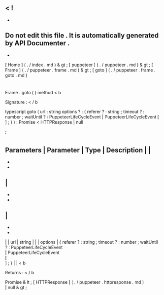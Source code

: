 <
!
-
-
Do
not
edit
this
file
.
It
is
automatically
generated
by
API
Documenter
.
-
-
>
[
Home
]
(
.
/
index
.
md
)
&
gt
;
[
puppeteer
]
(
.
/
puppeteer
.
md
)
&
gt
;
[
Frame
]
(
.
/
puppeteer
.
frame
.
md
)
&
gt
;
[
goto
]
(
.
/
puppeteer
.
frame
.
goto
.
md
)
#
#
Frame
.
goto
(
)
method
<
b
>
Signature
:
<
/
b
>
typescript
goto
(
url
:
string
options
?
:
{
referer
?
:
string
;
timeout
?
:
number
;
waitUntil
?
:
PuppeteerLifeCycleEvent
|
PuppeteerLifeCycleEvent
[
]
;
}
)
:
Promise
<
HTTPResponse
|
null
>
;
#
#
Parameters
|
Parameter
|
Type
|
Description
|
|
-
-
-
|
-
-
-
|
-
-
-
|
|
url
|
string
|
|
|
options
|
{
referer
?
:
string
;
timeout
?
:
number
;
waitUntil
?
:
PuppeteerLifeCycleEvent
\
|
PuppeteerLifeCycleEvent
\
[
\
]
;
}
|
|
<
b
>
Returns
:
<
/
b
>
Promise
&
lt
;
[
HTTPResponse
]
(
.
/
puppeteer
.
httpresponse
.
md
)
\
|
null
&
gt
;
